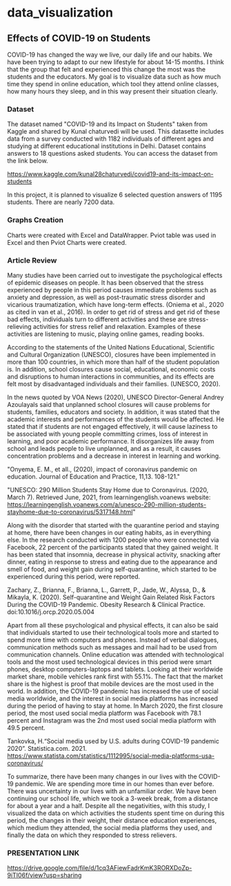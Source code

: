 # data_visualization
## Effects of COVID-19 on Students

COVID-19 has changed the way we live, our daily life and our habits. We have been trying to adapt to our new lifestyle for about 14-15 months. I think that the group that felt and experienced this change the most was the students and the educators. My goal is to visualize data such as how much time they spend in online education, which tool they attend online classes, how many hours they sleep, and in this way present their situation clearly.

### Dataset
The dataset named "COVID-19 and its Impact on Students" taken from Kaggle and shared by Kunal chaturvedi will be used. This datasette includes data from a survey conducted with 1182 individuals of different ages and studying at different educational institutions in Delhi. Dataset contains answers to 18 questions asked students. You can access the dataset from the link below. 

https://www.kaggle.com/kunal28chaturvedi/covid19-and-its-impact-on-students

In this project, it is planned to visualize 6 selected question answers of 1195 students. There are nearly 7200 data.
### Graphs Creation
Charts were created with Excel and DataWrapper. Pviot table was used in Excel and then Pviot Charts were created.

### Article Review
Many studies have been carried out to investigate the psychological effects of epidemic diseases on people. It has been observed that the stress experienced by people in this period causes immediate problems such as anxiety and depression, as well as post-traumatic stress disorder and vicarious traumatization, which have long-term effects. (Oniema et al., 2020 as cited in van et al., 2016). In order to get rid of stress and get rid of these bad effects, individuals turn to different activities and these are stress-relieving activities for stress relief and relaxation. Examples of these activities are listening to music, playing online games, reading books.

According to the statements of the United Nations Educational, Scientific and Cultural Organization (UNESCO), closures have been implemented in more than 100 countries, in which more than half of the student population is. In addition, school closures cause social, educational, economic costs and disruptions to human interactions in communities, and its effects are felt most by disadvantaged individuals and their families. (UNESCO, 2020).

In the news quoted by VOA News (2020), UNESCO Director-General Andrey Azoulayals said that unplanned school closures will cause problems for students, families, educators and society. In addition, it was stated that the academic interests and performances of the students would be affected. He stated that if students are not engaged effectively, it will cause laziness to be associated with young people committing crimes, loss of interest in learning, and poor academic performance. It disorganizes life away from school and leads people to live unplanned, and as a result, it causes concentration problems and a decrease in interest in learning and working.

"Onyema, E. M., et all., (2020), impact of coronavirus pandemic on education. Journal of Education and Practice, 11,13. 108-121."

"UNESCO: 290 Million Students Stay Home due to Coronavirus. (2020, March 7). Retrieved June, 2021, from learningenglish.voanews website: https://learningenglish.voanews.com/a/unesco-290-million-students-stayhome-due-to-coronavirus/5317148.html"

Along with the disorder that started with the quarantine period and staying at home, there have been changes in our eating habits, as in everything else. In the research conducted with 1200 people who were connected via Facebook, 22 percent of the participants stated that they gained weight. It has been stated that insomnia, decrease in physical activity, snacking after dinner, eating in response to stress and eating due to the appearance and smell of food, and weight gain during self-quarantine, which started to be experienced during this period, were reported.

Zachary, Z., Brianna, F., Brianna, L., Garrett, P., Jade, W., Alyssa, D., & Mikayla, K. (2020). Self-quarantine and Weight Gain Related Risk Factors During the COVID-19 Pandemic. Obesity Research & Clinical Practice. doi:10.1016/j.orcp.2020.05.004 

Apart from all these psychological and physical effects, it can also be said that individuals started to use their technological tools more and started to spend more time with computers and phones. Instead of verbal dialogues, communication methods such as messages and mail had to be used from communication channels. Online education was attended with technological tools and the most used technological devices in this period were smart phones, desktop computers-laptops and tablets. Looking at their worldwide market share, mobile vehicles rank first with 55.1%. The fact that the market share is the highest is proof that mobile devices are the most used in the world. In addition, the COVID-19 pandemic has increased the use of social media worldwide, and the interest in social media platforms has increased during the period of having to stay at home. In March 2020, the first closure period, the most used social media platform was Facebook with 78.1 percent and Instagram was the 2nd most used social media platform with 49.5 percent.

Tankovka, H.“Social media used by U.S. adults during COVID-19 pandemic 2020”. Statistica.com. 2021. https://www.statista.com/statistics/1112995/social-media-platforms-usa-coronavirus/

To summarize, there have been many changes in our lives with the COVID-19 pandemic. We are spending more time in our homes than ever before. There was uncertainty in our lives with an unfamiliar order. We have been continuing our school life, which we took a 3-week break, from a distance for about a year and a half. Despite all the negativities, with this study, I visualized the data on which activities the students spent time on during this period, the changes in their weight, their distance education experiences, which medium they attended, the social media platforms they used, and finally the data on which they responded to stress relievers.

### PRESENTATION LINK

https://drive.google.com/file/d/1cq3AFiewFadrKmK3RORXDoZp-9iTI06f/view?usp=sharing


